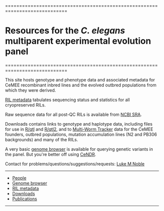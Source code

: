 ============================================================================  
# Resources for the *C. elegans* multiparent experimental evolution panel
============================================================================  
       
This site hosts genotype and phenotype data and associated metadata for CeMEE recombinant inbred lines and the evolved outbred populations from which they were derived.

[RIL metadata](https://lukemn.github.io/cemee/pages/rilMeta.html) tabulates sequencing status and statistics for all cryopreserved RILs.

Raw sequence data for all post-QC RILs is available from [NCBI SRA](https://www.ncbi.nlm.nih.gov/bioproject/PRJNA557613/).

Downloads contains links to genotype and haplotype data, including files for use in [R/qtl](http://www.rqtl.org/) and [R/qtl2](https://kbroman.org/qtl2/), and to [Multi-Worm Tracker](https://www.nature.com/articles/nmeth.1625) data for the CeMEE founders, outbred populations, mutation accumulation lines (N2 and PB306 backgrounds) and many of the RILs. 

A very basic [genome browser](https://lukemn.github.io/cemee_jbrowse) is available for querying genetic variants in the panel. But you're better off using [CeNDR](https://elegansvariation.org/data/browser). 

Contact for problems/questions/suggestions/requests: [Luke M Noble](email:luke.noble@gmail.com)

---
- [People](pages/people.html)
- [Genome browser](https://lukemn.github.io/cemee_jbrowse)
- [RIL metadata](pages/rilMeta.html)
- [Downloads](pages/Download.html)
- [Publications](pages/publications.html)

---



